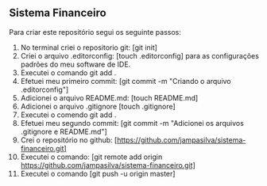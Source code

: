 ## Sistema Financeiro
Para criar este repositório segui os seguinte passos:

1. No terminal criei o repositorio git: [git init]
2. Criei o arquivo .editorconfig: [touch .editorconfig] para as configurações padrões do meu software de IDE.
3. Executei o comando git add .
4. Efetuei meu primeiro commit: [git commit -m "Criando o arquivo .editorconfig"]
5. Adicionei o arquivo README.md: [touch README.md]
6. Adicionei o arquivo .gitignore [touch .gitignore]
7. Executei o comendo git add .
8. Efetuei meu segundo commit: [git commit -m "Adicionei os arquivos .gitignore e README.md"]
9. Crei o repositório no github: [https://github.com/jampasilva/sistema-financeiro.git]
10. Executei o comando: [git remote add origin https://github.com/jampasilva/sistema-financeiro.git]
11. Executei o comando [git push -u origin master]
